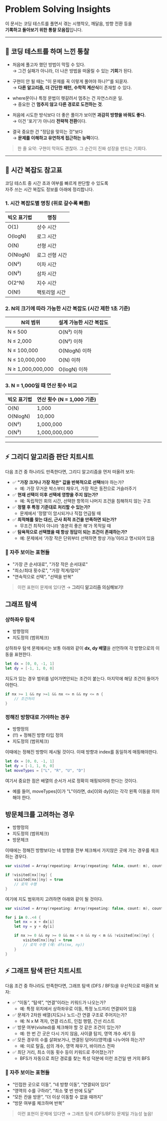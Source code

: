 # Problem Solving Insights

이 문서는 코딩 테스트를 풀면서 겪는 시행착오, 깨달음, 방향 전환 등을  
**기록하고 돌아보기 위한 통찰 모음집**입니다.

---

## 🧭 코딩 테스트를 하며 느낀 통찰

- 처음에 풀고자 했던 방법이 막힐 수 있다.  
  → 그건 실패가 아니라, 더 나은 방법을 떠올릴 수 있는 **기회**가 된다.

- 구현이 안 될 때는 "이 문제를 꼭 이렇게 풀어야 하나?"를 되묻자.  
  → **다른 알고리즘, 더 간단한 패턴, 수학적 계산식**이 존재할 수 있다.

- where문이나 특정 문법이 헷갈려서 멈추는 건 자연스러운 일.  
  → 중요한 건 **멈추지 않고 다른 경로로 도전하는 것**.

- 처음에 시도한 방식보다 더 좋은 풀이가 보이면 **과감히 방향을 바꿔도 좋다.**  
  → 이건 '포기'가 아니라 **전략적 전환**이다.

- 결국 중요한 건 "정답을 맞히는 것"보다  
  → **문제를 이해하고 유연하게 접근하는 능력**이다.

> 한 줄 요약: 구현이 막혀도 괜찮아. 그 순간이 진짜 성장을 만드는 기회다.

---

## 🧮 시간 복잡도 참고표

코딩 테스트 중 시간 초과 여부를 빠르게 판단할 수 있도록  
자주 쓰는 시간 복잡도 정보를 아래에 정리합니다.

### 1. 시간 복잡도별 명칭 (위로 갈수록 빠름)

| 빅오 표기법 | 명칭              |
|-------------|-------------------|
| O(1)        | 상수 시간         |
| O(logN)     | 로그 시간         |
| O(N)        | 선형 시간         |
| O(NlogN)    | 로그 선형 시간    |
| O(N²)       | 이차 시간         |
| O(N³)       | 삼차 시간         |
| O(2^N)      | 지수 시간         |
| O(N!)       | 팩토리얼 시간     |

### 2. N의 크기에 따라 가능한 시간 복잡도 (시간 제한 1초 기준)

| N의 범위         | 설계 가능한 시간 복잡도 |
|------------------|--------------------------|
| N ≤ 500          | O(N³) 이하                |
| N ≤ 2,000        | O(N²) 이하                |
| N ≤ 100,000      | O(NlogN) 이하             |
| N ≤ 10,000,000   | O(N) 이하                 |
| N ≥ 1,000,000,000 | O(logN) 이하             |

### 3. N = 1,000일 때 연산 횟수 비교

| 빅오 표기법 | 연산 횟수 (N = 1,000 기준) |
|-------------|-----------------------------|
| O(N)        | 1,000                        |
| O(NlogN)    | 10,000                       |
| O(N²)       | 1,000,000                    |
| O(N³)       | 1,000,000,000                |

---

## ⚡️ 그리디 알고리즘 판단 치트시트

다음 조건 중 하나라도 만족한다면, 그리디 알고리즘을 먼저 떠올려 보자:

- ✅ **"가장 크거나 가장 작은" 값을 반복적으로 선택**해야 하는가?
  - 예: 가장 무거운 박스부터 채우기, 가장 적은 동전으로 거슬러주기
- ✅ **현재 선택이 이후 선택에 영향을 주지 않는가?**
  - 예: 독립적인 회의 시간, 선택한 항목이 나머지 조건을 침해하지 않는 구조
- ✅ **정렬 후 특정 기준대로 처리할 수 있는가?**
  - 문제에서 '정렬'이 암시되거나 직접 언급될 때
- ✅ **최적해를 찾는 대신, 근사 최적 조건을 만족하면 되는가?**
  - 무조건 최적이 아니라 ‘충분히 좋은 해’가 목적일 때
- ✅ **탐욕적으로 선택했을 때 항상 정답이 되는 조건이 존재하는가?**
  - 예: 문제에서 ‘가장 작은 단위부터 선택하면 항상 가능’이라고 명시되어 있음

### 📌 자주 보이는 표현들

- "가장 큰 순서대로", "가장 작은 순서대로"
- "최소/최대 횟수로", "가장 적게/많이"
- "연속적으로 선택", "선택을 반복"

> 이런 표현이 문제에 있다면 → **그리디 알고리즘 의심해보기!**

## 그래프 탐색 
### 상하좌우 탐색
- 방향정의
- 지도정의 (범위체크)

상하좌우 탐색 문제에서는 보통 아래와 같이 **dx, dy 배열**을 선언하여 각 방향으로의 이동을 표현한다.

```swift
let dx = [0, 0, -1, 1]
let dy = [-1, 1, 0, 0]
```


지도가 있는 경우 범위를 넘어가면안되는 조건이 붙는다. 
마지막에 해당 조건이 들어가야한다. 
```swift
if nx >= 1 && ny >=1 && nx <= n && ny <= n {
    // 조건처리
}
```

### 정해진 방향대로 가야하는 경우

- 방향정의
- (!!) + 정해진 방향 타입 정의
- 지도정의 (범위체크)


이때에는 정해진 방향이 제시될 것이다. 
이때 방향과 index를 동일하게 매핑해야한다.

```swift
let dx = [0, 0, -1, 1]
let dy = [-1, 1, 0, 0]
let moveTypes = ["L", "R", "U", "D"]
```


여기서 중요한 점은 배열의 순서가 서로 정확히 매핑되어야 한다는 것이다.
- 예를 들어, moveTypes[0]가 "L"이라면, dx[0]와 dy[0]는 각각 왼쪽 이동을 의미해야 한다.


## 방문체크를 고려하는 경우
- 방향정의
- 지도정의 (범위체크)
- 방문체크

이때에는 정해진 방향보다는 네 방향을 전부 체크해서 가지않은 곳에 가는 경우를 체크하는 경우다.

```swift
var visited = Array(repeating: Array(repeating: false, count: m), count: n)

if !visited[nx][ny] {
    visited[nx][ny] = true
    // 로직 수행
}
```


여기에 지도 범위까지 고려하면 아래와 같이 될 것이다. 

```swift
var visited = Array(repeating: Array(repeating: false, count: m), count: n)

for i in 0..<4 {
    let nx = x + dx[i]
    let ny = y + dy[i]

    if nx >= 0 && ny >= 0 && nx < n && ny < m && !visited[nx][ny] {
        visited[nx][ny] = true
        // 로직 수행 (예: dfs(nx, ny))
    }
}
```

## ⚡️ 그래프 탐색 판단 치트시트

다음 조건 중 하나라도 만족한다면, 그래프 탐색 (DFS / BFS)을 우선적으로 떠올려 보자:

- ✅ “이동”, “탐색”, “연결”이라는 키워드가 나오는가?
    - 예: 특정 위치에서 상하좌우로 이동, 특정 노드끼리 연결되어 있음
- ✅ 문제가 2차원 배열(지도)나 노드-간 연결 구조로 주어지는가?
    - 예: N x M 격자, 연결 리스트, 인접 행렬, 간선 리스트
- ✅ 방문 여부(visited)를 체크해야 할 것 같은 조건이 있는가?
    - 예: 한 번 간 곳은 다시 가지 않음, 사이클 탐지, 영역 개수 세기 등
- ✅ 모든 경우의 수를 살펴보거나, 연결된 덩어리(영역)를 나누어야 하는가?
    - 예: 미로 탈출, 섬의 개수, 영역 채우기, 바이러스 전파
- ✅ 최단 거리, 최소 이동 횟수 등이 키워드로 주어졌는가?
    - BFS가 자동으로 최단 경로를 찾는 특성 덕분에 이런 조건일 땐 거의 BFS

### 📌 자주 보이는 표현들
- “인접한 곳으로 이동”, “네 방향 이동”, “연결되어 있다”
- “영역의 수를 구하라”, “최소 몇 번 만에 도달”
- “모든 칸을 방문”, “더 이상 이동할 수 없을 때까지”
- “방문 여부를 체크하며 반복”

> 이런 표현이 문제에 있다면 → 그래프 탐색 (DFS/BFS) 문제일 가능성 높음!


